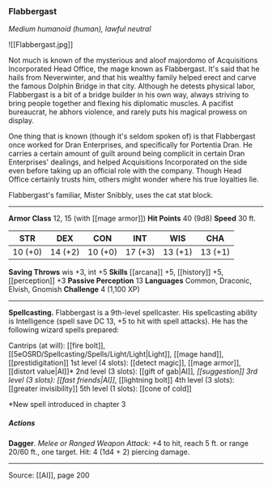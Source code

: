 ### Flabbergast
_Medium humanoid (human), lawful neutral_

![[Flabbergast.jpg]]

Not much is known of the mysterious and aloof majordomo of Acquisitions Incorporated Head Office, the mage known as Flabbergast. It's said that he hails from Neverwinter, and that his wealthy family helped erect and carve the famous Dolphin Bridge in that city. Although he detests physical labor, Flabbergast is a bit of a bridge builder in his own way, always striving to bring people together and flexing his diplomatic muscles. A pacifist bureaucrat, he abhors violence, and rarely puts his magical prowess on display.

One thing that is known (though it's seldom spoken of) is that Flabbergast once worked for Dran Enterprises, and specifically for Portentia Dran. He carries a certain amount of guilt around being complicit in certain Dran Enterprises' dealings, and helped Acquisitions Incorporated on the side even before taking up an official role with the company. Though Head Office certainly trusts him, others might wonder where his true loyalties lie.

Flabbergast's familiar, Mister Snibbly, uses the cat stat block.






---

**Armor Class** 12, 15 (with [[mage armor]])
**Hit Points** 40 (9d8)
**Speed** 30 ft.

| STR     | DEX     | CON     | INT     | WIS     | CHA     |
|---------|---------|---------|---------|---------|---------|
| 10 (+0) | 14 (+2) | 10 (+0) | 17 (+3) | 13 (+1) | 13 (+1) |

**Saving Throws** wis +3, int +5
**Skills** [[arcana]] +5, [[history]] +5, [[perception]] +3
**Passive Perception** 13
**Languages** Common, Draconic, Elvish, Gnomish
**Challenge** 4 (1,100 XP)

---

**Spellcasting.** Flabbergast is a 9th-level spellcaster. His spellcasting ability is Intelligence (spell save DC 13, +5 to hit with spell attacks). He has the following wizard spells prepared:

Cantrips (at will): [[fire bolt]], [[5eOSRD/Spellcasting/Spells/Light/Light|Light]], [[mage hand]], [[prestidigitation]]
1st level (4 slots): [[detect magic]], [[mage armor]], [[distort value|AI]]*
2nd level (3 slots): [[gift of gab|AI]]*, [[suggestion]]
3rd level (3 slots): [[fast friends|AI]]*, [[lightning bolt]]
4th level (3 slots): [[greater invisibility]]
5th level (1 slots): [[cone of cold]]

*New spell introduced in chapter 3

##### Actions
**Dagger**. _Melee or Ranged Weapon Attack:_ +4 to hit, reach 5 ft. or range 20/60 ft., one target. Hit: 4 (1d4 + 2) piercing damage.


---

Source: [[AI]], page 200